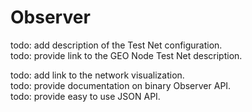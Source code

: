 # Observer

 todo: add description of the Test Net configuration. <br/>
 todo: provide link to the GEO Node Test Net description. <br/>

 todo: add link to the network visualization. <br/>
 todo: provide documentation on binary Observer API. <br/>
 todo: provide easy to use JSON API. <br/>
